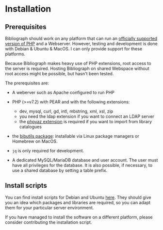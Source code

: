 # Installation

## Prerequisites

Bibliograph should work on any platform that can run an [officially supported
version of PHP](https://www.php.net/supported-versions.php) and a Webserver.
However, testing and development is done with Debian & Ubuntu & MacOS. I can
only provide support for these platforms. 

Because Bibliograph makes heavy use of PHP extensions, root access
to the server is required. Hosting Bibliograph on shared Webspace
without root access might be possible, but hasn't been tested.

The prerequisites are:

- A weberver such as Apache configured to run PHP
  
- PHP (>=v7.2) with PEAR and with the following extensions: 
    - dev, mysql, curl, gd, intl, mbstring, xml, xsl, zip
    - you need the ldap extension if you want to connect an LDAP server
    - the [phpyaz extension](https://www.indexdata.com/resources/software/phpyaz/) 
      is required  if you want to import from library catalogues
  
- the [bibutils package](https://sourceforge.net/p/bibutils/home/Bibutils/): 
  installable via Linux package managers or Homebrew on MacOS.
  
- `jq` is only required for development.
  
- A dedicated MySQL/MariaDB database and user account. The user
  must have all privileges for the database. It is also possible, if necessary, 
  to use a shared database by setting a table prefix.

## Install scripts

You can find install scripts for Debian and Ubuntu [here](/tool/install/).
They should give you an idea which packages and libraries are
required, so you can adapt them for your particular server environment.

If you have managed to install the software on a different
platform, please consider contributing the installation script.


